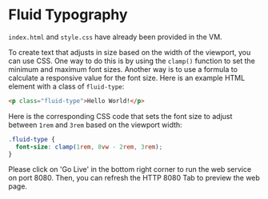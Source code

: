 # Fluid Typography

`index.html` and `style.css` have already been provided in the VM.

To create text that adjusts in size based on the width of the viewport, you can use CSS. One way to do this is by using the `clamp()` function to set the minimum and maximum font sizes. Another way is to use a formula to calculate a responsive value for the font size. Here is an example HTML element with a class of `fluid-type`:

```html
<p class="fluid-type">Hello World!</p>
```

Here is the corresponding CSS code that sets the font size to adjust between `1rem` and `3rem` based on the viewport width:

```css
.fluid-type {
  font-size: clamp(1rem, 8vw - 2rem, 3rem);
}
```

Please click on 'Go Live' in the bottom right corner to run the web service on port 8080. Then, you can refresh the HTTP 8080 Tab to preview the web page.
